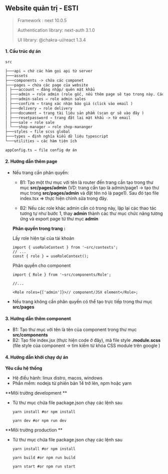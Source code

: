 ## Website quản trị - ESTI

> Framework : next 10.0.5
>
> Authentication library: next-auth 3.1.0
>
> UI library: @chakra-ui/react 1.3.4

#### 1. Cấu trúc dự án

```markdown
src

├───api ⇾ chứ các hàm gọi api từ server
├───assets
├───components -> chứa các componet
├───pages ⇾ chứa các page của website
│ ├───account ⇾ đăng nhập/ quên mật khẩu
│ ├───admin ⇾ role admin (role gốc, nếu thêm page sẽ tạo trong này. Các role khác có page này sẽ export từ đây ra)
│ ├───admin-sales ⇾ role admin sales
│ ├───confirm ⇾ trang xác nhận báo giá (click vào email )
│ ├───delivery ⇾ role delivery
│ ├───document ⇾ trang tài liệu sản phẩm (scan qr sẽ vào đây )
│ ├───resetpassword ⇾ trang đặt lại mật khẩu -> từ email
│ ├───sale ⇾ role sale
│ └───shop-manager ⇾ role shop-mananger
├───styles ⇾ file scss global
├───types ⇾ định nghĩa kiểu dữ liệu typescript
└───utilities ⇾ các hàm tiện ích

appConfig.ts ⇾ file config dự án
```

#### 2. Hướng dẫn thêm page

-   Nếu trang cần phân quyền:

    -   B1: Tạo một thư mục với tên là router đến trang cần tạo trong thư mục **src/pages/admin** (VD: trang cần tạo là admin/page1 -> tạo thư mục trong **src/pages/admin** và đặt tên nó là page1). Sau đó tạo file index.tsx => thực hiện chỉnh sửa trong đây.

    -   B2: Nếu các role khác admin cần có trong này, lặp lại các thao tác tương tự như bước 1, thay **admin** thành các thư mục chức năng tương ứng và export page từ thư mục **admin**

    **Phân quyền trong trang :**

    Lấy role hiện tại của tài khoản

    ```tsx
    import { useRoleContext } from '~src/contexts';
    // ...
    const { role } = useRoleContext();
    ```

    Phân quyền cho component

    ```tsx
    import { Role } from '~src/components/Role';

    //...

    <Role roles={['admin']}>// component/JSX element</Role>;
    ```

-   Nếu trang không cần phân quyền có thể tạo trực tiếp trong thư mục **src/pages**

#### 3. Hướng dẫn thêm component

-   B1: Tạo thư mục với tên là tên của component trong thư mục **src/components**
-   B2: Tạo file index.jsx (thực hiện code ở đây), mà file style **<name>.module.scss** (file style của component -> tìm kiếm từ khóa CSS module trên google )

#### 4. Hướng dẫn khởi chạy dự án

**Yêu cầu hệ thống**

-   Hệ điều hành: linux distro, macos, windows
-   Phần mềm: nodejs từ phiên bản 14 trở lên, npm hoặc yarn

**Môi trường development **

-   Từ thư mục chứa file package.json chạy các lệnh sau

    ```shell
    yarn install #or npm install

    yarn dev #or npm run dev
    ```

**Môi trường production **

-   Từ thư mục chứa file package.json chạy các lệnh sau

    ```shell
    yarn install #or npm install

    yarn build #or npm run build

    yarn start #or npm run start
    ```
